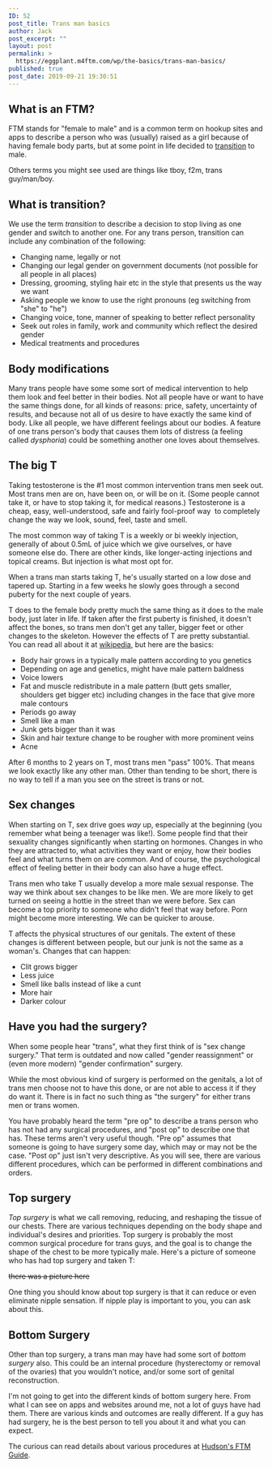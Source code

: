 ```yaml
---
ID: 52
post_title: Trans man basics
author: Jack
post_excerpt: ""
layout: post
permalink: >
  https://eggplant.m4ftm.com/wp/the-basics/trans-man-basics/
published: true
post_date: 2019-09-21 19:30:51
---
```

<!-- wp:luckywp/tableofcontents /-->

<!-- wp:heading -->
<h2 id="mcetoc_1dl0ctr8ba">What is an FTM?</h2>
<!-- /wp:heading -->

<!-- wp:paragraph -->
<p>FTM stands for "female to male" and is a common term on hookup sites and apps to describe a person who was (usually) raised as a girl because of having female body parts, but at some point in life decided to&nbsp;<a href="http://m4ftm.com/what-is-transition/">transition</a>&nbsp;to male.</p>
<!-- /wp:paragraph -->

<!-- wp:paragraph -->
<p>Others terms you might see used are things like tboy, f2m, trans guy/man/boy.</p>
<!-- /wp:paragraph -->

<!-- wp:heading -->
<h2 id="mcetoc_1dl0ct9d83">What is transition?</h2>
<!-- /wp:heading -->

<!-- wp:paragraph -->
<p>We use the term&nbsp;<em>transition</em>&nbsp;to describe a decision to stop living as one gender and switch to another one. For any trans person, transition can include any combination of the following:</p>
<!-- /wp:paragraph -->

<!-- wp:list -->
<ul><li>Changing name, legally or&nbsp;not</li><li>Changing our legal gender on government documents (not possible for all people in all places)</li><li>Dressing, grooming, styling hair etc in the style that presents us the way we want</li><li>Asking people we know to use the right pronouns (eg switching from "she" to "he")</li><li>Changing voice, tone, manner of speaking to better reflect personality</li><li>Seek out roles in family, work and community which reflect the desired gender</li><li>Medical treatments and procedures</li></ul>
<!-- /wp:list -->

<!-- wp:heading -->
<h2 id="mcetoc_1dl0ct9d84">Body modifications</h2>
<!-- /wp:heading -->

<!-- wp:paragraph -->
<p>Many trans people have some some sort of medical intervention to help them look and feel better in their bodies. Not all people have or want to have the same things done, for all kinds of reasons: price, safety, uncertainty of results, and because not all of us desire to have exactly the same kind of body. Like all people, we have different feelings about our bodies. A feature of one trans person's body that causes them lots of distress (a feeling called&nbsp;<em>dysphoria</em>) could be something another one loves about themselves.</p>
<!-- /wp:paragraph -->

<!-- wp:heading -->
<h2 id="mcetoc_1dl0ct9d85">The big T</h2>
<!-- /wp:heading -->

<!-- wp:paragraph -->
<p>Taking testosterone is the #1 most common intervention trans men seek out. Most trans men are on, have been on, or will be on it. (Some people cannot take it, or have to stop taking it, for medical reasons.) Testosterone is a cheap, easy, well-understood, safe and fairly fool-proof way &nbsp;to completely change the way we look, sound, feel, taste and smell.</p>
<!-- /wp:paragraph -->

<!-- wp:paragraph -->
<p>The most common way of taking T is a weekly or bi weekly injection, generally of about 0.5mL of juice which we give ourselves, or have someone else do. There are other kinds, like longer-acting injections and topical creams. But injection is what most opt for.</p>
<!-- /wp:paragraph -->

<!-- wp:paragraph -->
<p>When a trans man starts taking T, he's usually started on a low dose and tapered up. Starting in a few weeks he slowly goes through a second puberty for the next couple of years.</p>
<!-- /wp:paragraph -->

<!-- wp:paragraph -->
<p>T does to the female body pretty much the same thing as it does to the male body, just later in life. If taken after the first puberty is finished, it doesn't affect the bones, so trans men don't get any taller, bigger feet or other changes to the skeleton. However the effects of T are pretty substantial. You can read all about it at&nbsp;<a href="https://en.wikipedia.org/wiki/Hormone_replacement_therapy_(female-to-male)">wikipedia</a>, but here are the basics:</p>
<!-- /wp:paragraph -->

<!-- wp:list -->
<ul><li>Body hair grows in a typically male pattern according to you genetics</li><li>Depending on age and genetics, might have male pattern baldness</li><li>Voice lowers</li><li>Fat and muscle redistribute in a male pattern (butt gets smaller, shoulders get bigger etc) including changes in the face that give more male contours</li><li>Periods go away</li><li>Smell like a man</li><li>Junk gets bigger than it was</li><li>Skin and hair texture change to be rougher with more prominent veins</li><li>Acne</li></ul>
<!-- /wp:list -->

<!-- wp:paragraph -->
<p>After 6 months to 2 years on T, most&nbsp;trans men "pass" 100%. That means we look exactly like any other man.&nbsp;Other than tending to be short,&nbsp;there is no way to tell if a man you see on the street is trans or not.</p>
<!-- /wp:paragraph -->

<!-- wp:heading -->
<h2 id="mcetoc_1dl0ct9d86">Sex changes</h2>
<!-- /wp:heading -->

<!-- wp:paragraph -->
<p>When starting on T, sex drive goes&nbsp;<em>way</em>&nbsp;up, especially at the beginning (you remember what being a teenager was like!). Some people find that their sexuality changes significantly when starting on hormones. Changes in who they are attracted to, what activities they want or enjoy, how their bodies feel and what turns them on are common. And of course, the psychological effect of feeling better in their body can also have a huge effect.</p>
<!-- /wp:paragraph -->

<!-- wp:paragraph -->
<p>Trans men who take T usually develop a more male sexual response. The way we think about sex changes to be like men. We are more likely to get turned on seeing a hottie in the street than we were before. Sex can become a top priority to someone who didn't feel that way before. Porn might become more interesting. We can be quicker to arouse.</p>
<!-- /wp:paragraph -->

<!-- wp:paragraph -->
<p>T affects the physical structures of our genitals. The extent of these changes is different between people, but our junk is not the same as a woman's. Changes that can happen:</p>
<!-- /wp:paragraph -->

<!-- wp:list -->
<ul><li>Clit grows bigger</li><li>Less juice</li><li>Smell like balls instead of like a cunt</li><li>More hair</li><li>Darker colour</li></ul>
<!-- /wp:list -->

<!-- wp:heading -->
<h2 id="mcetoc_1dl0ct9d87">Have you had the surgery?</h2>
<!-- /wp:heading -->

<!-- wp:paragraph -->
<p>When some people hear "trans", what they first think of is "sex change surgery." That term is outdated and now called "gender reassignment" or (even more modern) "gender confirmation" surgery.</p>
<!-- /wp:paragraph -->

<!-- wp:paragraph -->
<p>While the most obvious kind of surgery is performed on the genitals, a lot of trans men choose not to have this done, or are not able to access it if they do want it. There is in fact no such thing as "the surgery" for either trans men or trans women.</p>
<!-- /wp:paragraph -->

<!-- wp:paragraph -->
<p>You have probably heard the term "pre op" to describe a trans person who has not had any surgical procedures, and "post op" to describe one that has. These terms aren't very useful though. "Pre op" assumes that someone is going to have surgery some day, which may or may not be the case. "Post op" just isn't very descriptive. As you will see, there are various different procedures, which can be performed in different combinations and orders.</p>
<!-- /wp:paragraph -->

<!-- wp:heading -->
<h2 id="mcetoc_1dl0ct9d88">Top surgery</h2>
<!-- /wp:heading -->

<!-- wp:paragraph -->
<p><em>Top surgery</em>&nbsp;is what we call removing, reducing, and reshaping the tissue of our chests. There are various techniques depending on the body shape and individual's desires and priorities. Top surgery is probably the most common surgical procedure for trans guys, and the goal is to change the shape of the chest to be more typically male. Here's a picture of someone who has had top surgery and taken T:</p>
<!-- /wp:paragraph -->

<!-- wp:paragraph -->
<p><del>there was a picture here</del></p>
<!-- /wp:paragraph -->

<!-- wp:paragraph -->
<p>One thing you should know about top surgery is that it can reduce or even eliminate nipple sensation. If nipple play is important to you, you can ask about this.</p>
<!-- /wp:paragraph -->

<!-- wp:heading -->
<h2 id="mcetoc_1dl0ct9d89">Bottom Surgery</h2>
<!-- /wp:heading -->

<!-- wp:paragraph -->
<p>Other than top surgery, a trans man may have had some sort of&nbsp;<em>bottom surgery</em>&nbsp;also. This could be an internal procedure (hysterectomy or removal of the ovaries) that you wouldn't notice, and/or some sort of genital reconstruction.</p>
<!-- /wp:paragraph -->

<!-- wp:paragraph -->
<p>I'm not going to get into the different kinds of bottom surgery here. From what I can see on apps and websites around me, not a lot of guys have had them. There are various kinds and outcomes are really different. If a guy has had surgery, he is the best person to tell you about it and what you can expect.</p>
<!-- /wp:paragraph -->

<!-- wp:paragraph -->
<p>The curious&nbsp;can read details about various procedures at&nbsp;<a href="http://www.ftmguide.org/grs.html">Hudson's FTM Guide</a>.</p>
<!-- /wp:paragraph -->